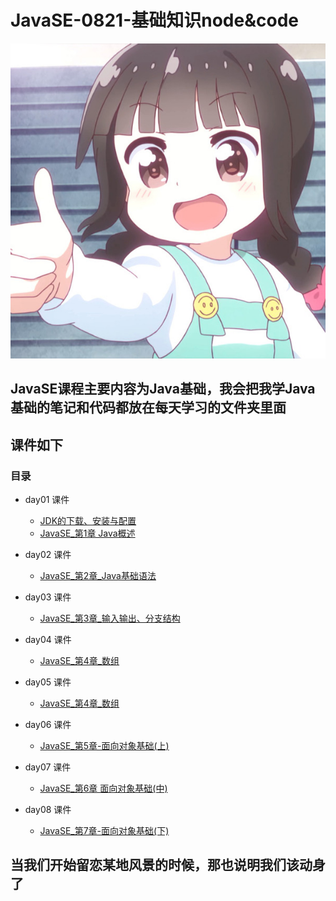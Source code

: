 # JavaSE-0821-基础知识node&code
![first](src/ambition/imags/first.JPG)

## JavaSE课程主要内容为Java基础，我会把我学Java基础的笔记和代码都放在每天学习的文件夹里面
## 课件如下

### 目录
   * day01 课件
        * [JDK的下载、安装与配置](./day02/src/com/ambition/courseware/JDK的下载_安装与配置.pdf)
        * [JavaSE_第1章 Java概述](./day02/src/com/ambition/courseware/JavaSE_第1章_Java概述.pdf)
        
   * day02 课件
        * [JavaSE_第2章_Java基础语法](./day03/src/com/ambition/curseware/JavaSE_第2章_Java基础语法.pdf)
        
   * day03 课件
        * [JavaSE_第3章_输入输出、分支结构](./day03/src/com/ambition/curseware/JavaSE_day03_输入输出、分支结构.pdf)
        
   * day04 课件
        * [JavaSE_第4章_数组](./day04/src/com/ambition/curseware/JavaSE_第四章_数组.pdf)  
        
   * day05 课件
        * [JavaSE_第4章_数组](./day05/src/com/ambition/curseware/JavaSE_第四章_数组.pdf) 
         
   * day06 课件  
        * [JavaSE_第5章-面向对象基础(上)](./day06/src/com/ambition/curseware/JavaSE_第5章-面向对象基础(上).pdf)
        
   * day07 课件  
        * [JavaSE_第6章 面向对象基础(中)](./day07/src/com/ambition/curseware/JavaSE_第6章%20面向对象基础(中).pdf)
        
   * day08 课件  
        * [JavaSE_第7章-面向对象基础(下)](./day08/src/com/ambition/curseware/JavaSE_第7章-面向对象基础(下).pdf)
        
## 当我们开始留恋某地风景的时候，那也说明我们该动身了
        
